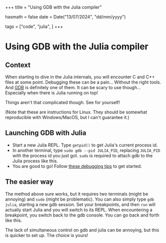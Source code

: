 +++
title = "Using GDB with the Julia compiler"

hasmath = false
date = Date("13/07/2024", "dd/mm/yyyy")

tags = ["code", "julia", ]
+++

# Using GDB with the Julia compiler

## Context

When starting to dive in the Julia internals, you will encounter C and C++ files at some point. Debugging these can be a pain... Without the right tools. And [GDB](https://www.sourceware.org/gdb/) is definitely one of them. It can be scary to use though... Especially when there is Julia running on top!

Things aren't that complicated though. See for yourself!

(Note that these are instructions for Linux. They should be somewhat reproducible with Windows/MacOS, but I can't guarantee it.)

##  Launching GDB with Julia

- Start a new Julia REPL. Type `getpid()` to get Julia's current process id.
- In another terminal, type `sudo gdb --pid JULIA_PID`, replacing `JULIA_PID` with the process id you just got. `sudo` is required to attach gdb to the Julia process like this.
- You are good to go! Follow [these debugging tips](https://docs.julialang.org/en/v1/devdocs/debuggingtips/) to get started.

## The easier way

The method above sure works, but it requires two terminals (might be annoying) and `sudo` (might be problematic). You can also simply type `gdb julia`, starting a new gdb session. Set your breakpoints, and then `run` will actually start Julia and you will switch to its REPL. When encountering a breakpoint, you switch back to the gdb console. You can go back and forth like this.

The lack of simultaneous control on gdb and julia can be annoying, but this is quicker to set up. The choice is yours!